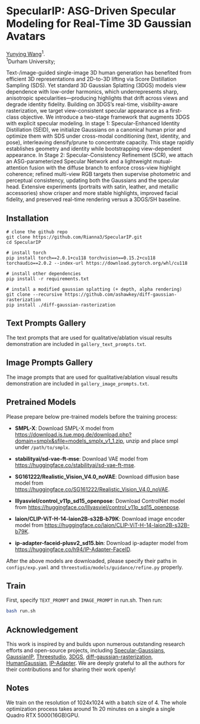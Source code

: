 #  SpecularIP: ASG-Driven Specular Modeling for Real-Time 3D Gaussian Avatars

[Yunying Wang](https://github.com/Rianna3)<sup>1</sup>.  
<sup>1</sup>Durham University;


Text-/image-guided single-image 3D human generation has benefited from efficient 3D representations and 2D-to-3D lifting via Score Distillation Sampling (SDS). Yet standard 3D Gaussian Splatting (3DGS) models view dependence with low-order harmonics, which underrepresents sharp, anisotropic specularities—producing highlights that drift across views and degrade identity fidelity. Building on 3DGS’s real-time, visibility-aware rasterization, we target view-consistent specular appearance as a first-class objective. We introduce a two-stage framework that augments 3DGS with explicit specular modeling. In stage 1: Specular-Enhanced Identity Distillation (SEID), we initialize Gaussians on a canonical human prior and optimize them with SDS under cross-modal conditioning (text, identity, and pose), interleaving densify/prune to concentrate capacity. This stage rapidly establishes geometry and identity while bootstrapping view-dependent appearance. In Stage 2: Specular-Consistency Refinement (SCR), we attach an ASG-parameterized Specular Network and a lightweight mutual-attention fusion with the diffuse branch to enforce cross-view highlight coherence; refined multi-view RGB targets then supervise photometric and perceptual consistency, updating both the Gaussians and the specular head. Extensive experiments (portraits with satin, leather, and metallic accessories) show crisper and more stable highlights, improved facial fidelity, and preserved real-time rendering versus a 3DGS/SH baseline.

## Installation
```
# clone the github repo
git clone https://github.com/Rianna3/SpecularIP.git
cd SpecularIP

# install torch
pip install torch==2.0.1+cu118 torchvision==0.15.2+cu118 torchaudio==2.0.2 --index-url https://download.pytorch.org/whl/cu118

# install other dependencies
pip install -r requirements.txt

# install a modified gaussian splatting (+ depth, alpha rendering)
git clone --recursive https://github.com/ashawkey/diff-gaussian-rasterization
pip install ./diff-gaussian-rasterization
```

## Text Prompts Gallery
The text prompts that are used for qualitative/ablation visual results demonstration are included in `gallery_text_prompts.txt`.

## Image Prompts Gallery
The image prompts that are used for qualitative/ablation visual results demonstration are included in `gallery_image_prompts.txt`.

## Pretrained Models
Please prepare below pre-trained models before the training process:

* **SMPL-X**: Download SMPL-X model from https://download.is.tue.mpg.de/download.php?domain=smplx&sfile=models_smplx_v1_1.zip, unzip and place smpl under `/path/to/smplx`.

* **stabilityai/sd-vae-ft-mse**: Download VAE model from https://huggingface.co/stabilityai/sd-vae-ft-mse.

* **SG161222/Realistic_Vision_V4.0_noVAE**: Download diffusion base model from https://huggingface.co/SG161222/Realistic_Vision_V4.0_noVAE.

* **lllyasviel/control_v11p_sd15_openpose**: Download ControlNet model from https://huggingface.co/lllyasviel/control_v11p_sd15_openpose.

* **laion/CLIP-ViT-H-14-laion2B-s32B-b79K**: Download image encoder model from https://huggingface.co/laion/CLIP-ViT-H-14-laion2B-s32B-b79K.

* **ip-adapter-faceid-plusv2_sd15.bin**: Download ip-adapter model from https://huggingface.co/h94/IP-Adapter-FaceID.

After the above models are downloaded, please specify their paths in `configs/exp.yaml` and `threestudio/models/guidance/refine.py` properly.

## Train
First, specify `TEXT_PROMPT` and `IMAGE_PROMPT` in run.sh.
Then run:
```bash
bash run.sh
```


## Acknowledgement
This work is inspired by and builds upon numerous outstanding research efforts and open-source projects, including [Specular-Gaussians](https://github.com/ingra14m/Specular-Gaussians.git), [GaussianIP](https://github.com/silence-tang/GaussianIP.git), [Threestudio](https://github.com/threestudio-project/threestudio), [3DGS](https://github.com/graphdeco-inria/gaussian-splatting), [diff-gaussian-rasterization](https://github.com/graphdeco-inria/diff-gaussian-rasterization), [HumanGaussian](https://github.com/alvinliu0/HumanGaussian/), [IP-Adapter](https://github.com/tencent-ailab/IP-Adapter/). We are deeply grateful to all the authors for their contributions and for sharing their work openly!

## Notes
We train on the resolution of 1024x1024 with a batch size of 4. The whole optimization process takes around 1h 20 minutes on a single a single Quadro RTX 5000(16GB)GPU.
